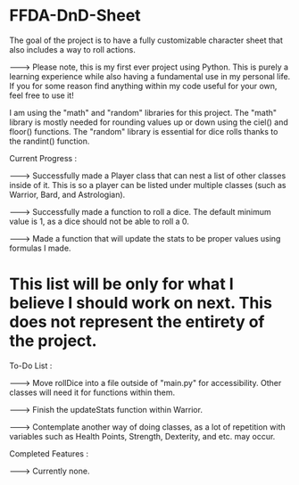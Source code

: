# FFDA-DnD-Sheet
The goal of the project is to have a fully customizable character sheet that also includes a way to roll actions.

---> Please note, this is my first ever project using Python. This is purely a learning experience while also having a fundamental use in my personal life. If you for some reason find anything within my code useful for your own, feel free to use it!



I am using the "math" and "random" libraries for this project. The "math" library is mostly needed for rounding values up or down using the ciel() and floor() functions. The "random" library is essential for dice rolls thanks to the randint() function.



Current Progress :

---> Successfully made a Player class that can nest a list of other classes inside of it. This is so a player can be listed under multiple classes (such as Warrior, Bard, and Astrologian).

---> Successfully made a function to roll a dice. The default minimum value is 1, as a dice should not be able to roll a 0.

---> Made a function that will update the stats to be proper values using formulas I made.



# This list will be only for what I believe I should work on next. This does not represent the entirety of the project.
To-Do List :

---> Move rollDice into a file outside of "main.py" for accessibility. Other classes will need it for functions within them.

---> Finish the updateStats function within Warrior.

---> Contemplate another way of doing classes, as a lot of repetition with variables such as Health Points, Strength, Dexterity, and etc. may occur.

Completed Features :

---> Currently none.
